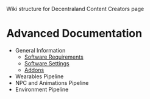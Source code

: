 Wiki structure for Decentraland Content Creators page

# Advanced Documentation
- General Information
	- [Software Requirements](https://github.com/the-ankou/advanced-documentation/wiki/Software-Requirements)
	- [Software Settings](https://github.com/the-ankou/advanced-documentation/wiki/Software-Settings)
	- [Addons](https://github.com/the-ankou/advanced-documentation/wiki/Addons)
- Wearables Pipeline
- NPC and Animations Pipeline
- Environment Pipeline